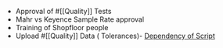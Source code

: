 - Approval of #[[Quality]] Tests
- Mahr vs Keyence Sample Rate approval
- Training of Shopfloor people
- Upload #[[Quality]] Data ( Tolerances)- [Dependency of Script ](Script)

